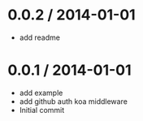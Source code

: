 
0.0.2 / 2014-01-01 
==================

  * add readme

0.0.1 / 2014-01-01 
==================

  * add example
  * add github auth koa middleware
  * Initial commit
